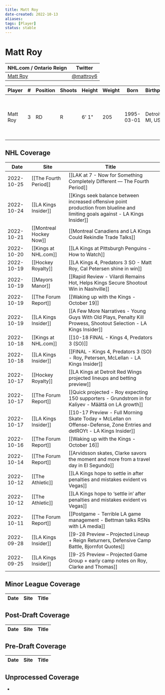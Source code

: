 ```yaml
---
title: Matt Roy
date-created: 2022-10-13
aliases: 
tags: [Player]
status: stable
---
```


# Matt Roy

NHL.com / Ontario Reign | Twitter
-|-
[Matt Roy](https://www.nhl.com/player/matt-roy-8478911) | [@mattroy6](https://twitter.com/mattroy6)

Player | \# | Position | Shoots | Height | Weight | Born | Birthplace | Draft 
-|-|-|-|-|-|-|-|-
Matt Roy | 3 | RD | R | 6' 1" | 205 | 1995-03-01 | Detroit, MI, USA | 2015 LAK, 7th rd, 13th pk (194th overall)




## NHL  Coverage
| Date       | Site                    | Title                                                                                                                           |     |
| ---------- | ----------------------- | ------------------------------------------------------------------------------------------------------------------------------- | --- |
| 2022-10-25 | [[The Fourth Period]]   | [[LAK at 7 - Now for Something Completely Different — The Fourth Period]]                                                       |     |
| 2022-10-24 | [[LA Kings Insider]]    | [[Kings seek balance between increased offensive point production from blueline and limiting goals against - LA Kings Insider]] |     |
| 2022-10-21 | [[Montreal Hockey Now]] | [[Montreal Canadiens and LA Kings Could Rekindle Trade Talks]]                                                                  |     |
| 2022-10-20 | [[Kings at NHL.com]]    | [[LA Kings at Pittsburgh Penguins - How to Watch]]                                                                              |     |
| 2022-10-19 | [[Hockey Royalty]]      | [[LA Kings 4, Predators 3 SO - Matt Roy, Cal Petersen shine in win]]                                                            |     |
| 2022-10-19 | [[Mayors Manor]]        | [[Rapid Review - Vilardi Remains Hot, Helps Kings Secure Shootout Win in Nashville]]                                            |     |
| 2022-10-19 | [[The Forum Report]]    | [[Waking up with the Kings - October 19]]                                                                                       |     |
| 2022-10-19 | [[LA Kings Insider]]    | [[A Few More Narratives - Young Guys With Old Plays, Penalty Kill Prowess, Shootout Selection - LA Kings Insider]]              |     |
| 2022-10-18 | [[Kings at NHL.com]]    | [[10-18 FINAL - Kings 4, Predators 3 (SO)]]                                                                                     |     |
| 2022-10-18 | [[LA Kings Insider]]    | [[FINAL - Kings 4, Predators 3 (SO) - Roy, Petersen, McLellan - LA Kings Insider]]                                              |     |
| 2022-10-17 | [[Hockey Royalty]]      | [[LA Kings at Detroit Red Wings projected lineups and betting preview]]                                                         |     |
| 2022-10-17 | [[The Forum Report]]    | [[Quick projected - Roy expecting 150 supporters - Grundstrom in for Kaliyev - Määttä on LA growth]]                            |     |
| 2022-10-17 | [[LA Kings Insider]]    | [[10-17 Preview - Full Morning Skate Today + McLellan on Offense-Defense, Zone Entries and detROYt - LA Kings Insider]]         |     |
| 2022-10-16 | [[The Forum Report]]    | [[Waking up with the Kings - October 16]]                                                                                       |     |
| 2022-10-14 | [[The Forum Report]]    | [[Arvidsson skates, Clarke savors the moment and more from a travel day in El Segundo]]                                         |     |
| 2022-10-12 | [[The Athletic]]        | [[LA Kings hope to settle in after penalties and mistakes evident vs Vegas]]                                                    |     |
| 2022-10-12 | [[The Athletic]]        | [[LA Kings hope to ‘settle in’ after penalties and mistakes evident vs Vegas]]                                                  |     |
| 2022-10-11 | [[The Forum Report]]    | [[Postgame - Terrible LA game management - Bettman talks RSNs with LA media]]                                                   |     |
| 2022-09-28 | [[LA Kings Insider]]    | [[9-28 Preview – Projected Lineup + Reign Returners, Defensive Camp Battle, Bjornfot Quotes]]                                   |     |
| 2022-09-25 | [[LA Kings Insider]] | [[9-25 Preview – Projected Game Group + early camp notes on Roy, Clarke and Thomas]]                                    |     |



## Minor League Coverage
Date | Site |  Title
---|---|---



## Post-Draft Coverage
Date | Site |  Title
---|---|---



## Pre-Draft Coverage
Date | Site |  Title
---|---|---


## Unprocessed Coverage
- 
